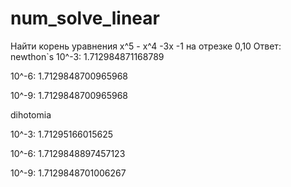 # num_solve_linear
Найти корень уравнения x^5 - x^4 -3x -1 на отрезке 0,10 
Ответ:
newthon`s
10^-3:  1.712984871168789

10^-6:  1.7129848700965968

10^-9:  1.7129848700965968

dihotomia

10^-3:  1.71295166015625

10^-6:  1.7129848897457123

10^-9:  1.7129848701006267

